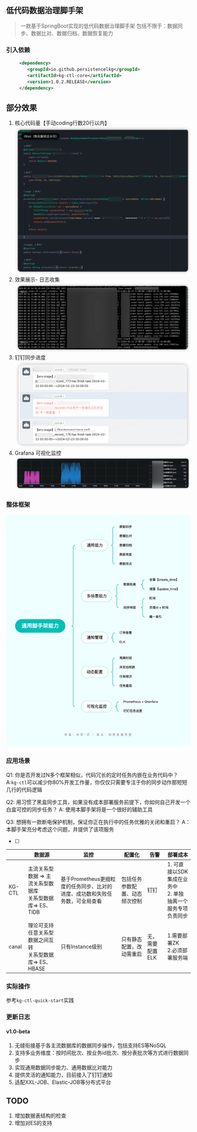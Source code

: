 ## 低代码数据治理脚手架

> 一款基于SpringBoot实现的低代码数据治理脚手架
> 包括不限于：数据同步、数据比对、数据归档、数据恢复能力


### 引入依赖

```XML
     <dependency>
        <groupId>io.github.persistencelkg</groupId>
        <artifactId>kg-ctl-core</artifactId>
        <version>1.0.2.RELEASE</version>
     </dependency>
```

## 部分效果
1. 核心代码量【手动coding行数20行以内】
   ![co.png](img%2Fco.png)
2. 效果展示- 日志收集
   ![log.png](img%2Flog.png)
3. 钉钉同步进度
   ![ding.png](img%2Fding.png)
4. Grafana 可视化监控
   ![perf.png](img%2Fperf.png)



### 整体框架
![ctl.png](img%2Fctl.png)


### 应用场景
Q1: 你是否开发过N多个框架相似，代码冗长的定时任务内嵌在业务代码中？
A:```kg-ctl```可以减少你80%开发工作量，你仅仅只需要专注于你的同步动作那短短几行的代码逻辑

Q2: 用习惯了黑盒同步工具，如果没有成本部署服务前提下，你如何自己开发一个白盒可控的同步任务？
A: 使用本脚手架将是一个很好的辅助工具

Q3: 想拥有一款断电保护机制，保证你正在执行中的任务优雅的关闭和重启？
A：本脚手架充分考虑这个问题，并提供了该项服务





- [ ]
|        | 数据源                                                       | 监控                                                         | 配置化                         | 告警            | 部署成本                                                     |
 | ------ | ------------------------------------------------------------ | ------------------------------------------------------------ | ------------------------------ | --------------- | ------------------------------------------------------------ |
  | KG-CTL | 主流关系型数据 => 主流关系型数据库<br />关系型数据库=> ES、TIDB | 基于Prometheus更细粒度的任务同步、比对的进度、成功数和失败任务数，可全局查看 | 包括任务参数配置、动态频次控制 | 钉钉            | 1. 可直接以SDK集成在业务中<br />2. 单独抽离一个服务专项负责同步 |
  | canal  | 理论可支持任意关系型数据之间互转<br />关系型数据库=> ES、HBASE | 只有Instance级别                                             | 只有静态配置，改动需重启       | 无，需要配置ELK | 1.需要部署ZK<br />2.必须部署服务端                           |




### 实际操作
参考```kg-ctl-quick-start```实践



### 更新日志

#### v1.0-beta
1. 无缝衔接基于各主流数据库的数据同步操作，包括支持ES等NoSQL
2. 支持多业务维度：按时间批次、按业务id批次、按分表批次等方式进行数据同步 
3. 实现通用数据同步能力、通用数据比对能力
4. 提供灵活的通知能力，目前接入了钉钉通知
5. 适配XXL-JOB、Elastic-JOB等分布式平台


## TODO
1. 增加数据表结构的检查
2. 增加对ES的支持




# 